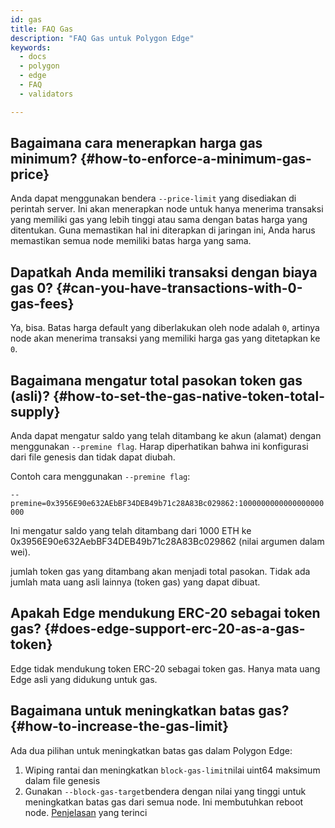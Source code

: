 ```yaml
---
id: gas
title: FAQ Gas
description: "FAQ Gas untuk Polygon Edge"
keywords:
  - docs
  - polygon
  - edge
  - FAQ
  - validators

---
```


## Bagaimana cara menerapkan harga gas minimum? {#how-to-enforce-a-minimum-gas-price}
Anda dapat menggunakan bendera `--price-limit` yang disediakan di perintah server. Ini akan menerapkan node untuk hanya menerima transaksi yang memiliki gas yang lebih tinggi atau sama dengan batas harga yang ditentukan. Guna memastikan hal ini diterapkan di jaringan ini, Anda harus memastikan semua node memiliki batas harga yang sama.


## Dapatkah Anda memiliki transaksi dengan biaya gas 0? {#can-you-have-transactions-with-0-gas-fees}
Ya, bisa. Batas harga default yang diberlakukan oleh node adalah `0`, artinya node akan menerima transaksi yang memiliki harga gas yang ditetapkan ke `0`.

## Bagaimana mengatur total pasokan token gas (asli)? {#how-to-set-the-gas-native-token-total-supply}

Anda dapat mengatur saldo yang telah ditambang ke akun (alamat) dengan menggunakan `--premine flag`. Harap diperhatikan bahwa ini konfigurasi dari file genesis dan tidak dapat diubah.

Contoh cara menggunakan `--premine flag`:

`--premine=0x3956E90e632AEbBF34DEB49b71c28A83Bc029862:1000000000000000000000`

Ini mengatur saldo yang telah ditambang dari 1000 ETH ke 0x3956E90e632AebBF34DEB49b71c28A83Bc029862 (nilai argumen dalam wei).

jumlah token gas yang ditambang akan menjadi total pasokan. Tidak ada jumlah mata uang asli lainnya (token gas) yang dapat dibuat.

## Apakah Edge mendukung ERC-20 sebagai token gas? {#does-edge-support-erc-20-as-a-gas-token}

Edge tidak mendukung token ERC-20 sebagai token gas. Hanya mata uang Edge asli yang didukung untuk gas.

## Bagaimana untuk meningkatkan batas gas? {#how-to-increase-the-gas-limit}

Ada dua pilihan untuk meningkatkan batas gas dalam Polygon Edge:
1. Wiping rantai dan meningkatkan `block-gas-limit`nilai uint64 maksimum dalam file genesis
2. Gunakan `--block-gas-target`bendera dengan nilai yang tinggi untuk meningkatkan batas gas dari semua node. Ini membutuhkan reboot node. [Penjelasan](/docs/edge/architecture/modules/txpool/#block-gas-target) yang terinci